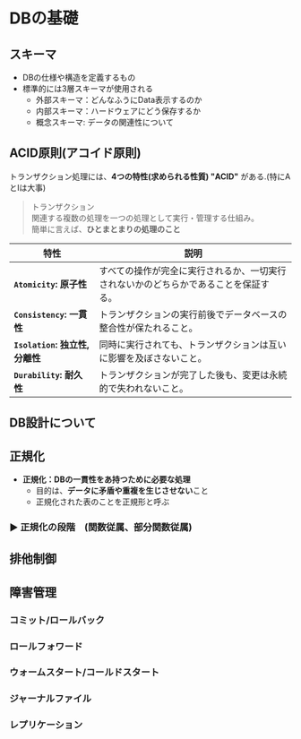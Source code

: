 # DBの基礎

## スキーマ

- DBの仕様や構造を定義するもの
- 標準的には3層スキーマが使用される
  - 外部スキーマ：どんなふうにData表示するのか
  - 内部スキーマ：ハードウェアにどう保存するか
  - 概念スキーマ: データの関連性について

## ACID原則(アコイド原則)

トランザクション処理には、**4つの特性(求められる性質) "ACID"** がある.(特にAとIは大事)

> トランザクション<br>
> 関連する複数の処理を一つの処理として実行・管理する仕組み。<br>
> 簡単に言えば、**ひとまとまりの処理のこと**

| 特性     | 説明                                         |
|----------|----------------------------------------------|
| **`Atomicity`: 原子性**   | すべての操作が完全に実行されるか、一切実行されないかのどちらかであることを保証する。   |
| **`Consistency`: 一貫性**   | トランザクションの実行前後でデータベースの整合性が保たれること。         |
| **`Isolation`: 独立性,分離性**   | 同時に実行されても、トランザクションは互いに影響を及ぼさないこと。     |
| **`Durability`: 耐久性**   | トランザクションが完了した後も、変更は永続的で失われないこと。         |

## DB設計について

## 正規化

- **正規化：DBの一貫性をあ持つために必要な処理**
  - 目的は、**データに矛盾や重複を生じさせない**こと
  - 正規化された表のことを正規形と呼ぶ

### ▶︎ 正規化の段階　(関数従属、部分関数従属)

## 排他制御

## 障害管理

### コミット/ロールバック

### ロールフォワード

### ウォームスタート/コールドスタート

### ジャーナルファイル

### レプリケーション
